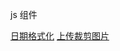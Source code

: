 js 组件

[日期格式化](https://github.com/sczhc/js_common-components/blob/master/DateFormat/index.js)
[上传裁剪图片](https://github.com/sczhc/js_common-components/blob/master/UploadTailoring/index.js)
